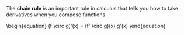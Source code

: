 The **chain rule** is an important rule in calculus that tells you how to take derivatives when you compose functions

\begin{equation}
(f \circ g)'(x) = (f' \circ g)(x) g'(x)
\end{equation}